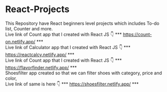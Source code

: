 # React-Projects
This Repository have React beginners level projects which includes To-do list, Counter and more.
<br>
Live link of Count app that I created with React JS 👇
*** https://count-on.netlify.app/ ***
<br>
Live link of Calculator app that I created with React JS 👇
*** https://reactcalcy.netlify.app/ ***
<br>
Live link of Count app that I created with React JS 👇
*** https://flavorfinder.netlify.app/ ***
<br>
Shoesfilter app created so that we can filter shoes with category, price and color, <br> Live link of same is here  👇
*** https://shoesfilter.netlify.app/ ***
